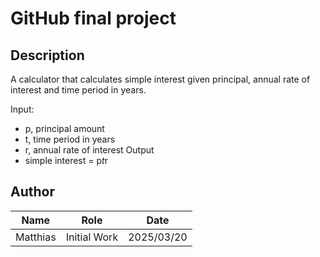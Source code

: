 # GitHub final project

## Description
A calculator that calculates simple interest given principal, annual rate of interest and time period in years.

Input:
  * p, principal amount
  * t, time period in years
  *  r, annual rate of interest
Output
  * simple interest = p*t*r

## Author
| Name         | Role                | Date       |
|--------------|---------------------|------------|
| Matthias     | Initial Work        | 2025/03/20 |
